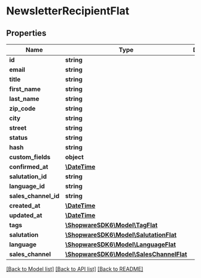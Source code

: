 # NewsletterRecipientFlat

## Properties
Name | Type | Description | Notes
------------ | ------------- | ------------- | -------------
**id** | **string** |  | [optional] 
**email** | **string** |  | 
**title** | **string** |  | [optional] 
**first_name** | **string** |  | [optional] 
**last_name** | **string** |  | [optional] 
**zip_code** | **string** |  | [optional] 
**city** | **string** |  | [optional] 
**street** | **string** |  | [optional] 
**status** | **string** |  | 
**hash** | **string** |  | 
**custom_fields** | **object** |  | [optional] 
**confirmed_at** | [**\DateTime**](\DateTime.md) |  | [optional] 
**salutation_id** | **string** |  | [optional] 
**language_id** | **string** |  | 
**sales_channel_id** | **string** |  | 
**created_at** | [**\DateTime**](\DateTime.md) |  | 
**updated_at** | [**\DateTime**](\DateTime.md) |  | 
**tags** | [**\ShopwareSDK6\Model\TagFlat**](TagFlat.md) |  | [optional] 
**salutation** | [**\ShopwareSDK6\Model\SalutationFlat**](SalutationFlat.md) |  | [optional] 
**language** | [**\ShopwareSDK6\Model\LanguageFlat**](LanguageFlat.md) |  | [optional] 
**sales_channel** | [**\ShopwareSDK6\Model\SalesChannelFlat**](SalesChannelFlat.md) |  | [optional] 

[[Back to Model list]](../../README.md#documentation-for-models) [[Back to API list]](../../README.md#documentation-for-api-endpoints) [[Back to README]](../../README.md)

